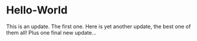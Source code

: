 # Hello-World
This is an update.  The first one.
Here is yet another update, the best one of them all!
Plus one final new update...
